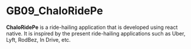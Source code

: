 # GB09_ChaloRidePe
**ChaloRidePe** is a ride-hailing application that is developed using react native. It is inspired by the present ride-hailing applications such as Uber, Lyft, RodBez, In Drive, etc.
